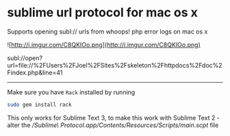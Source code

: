 sublime url protocol for mac os x
========================

Supports opening subl:// urls from whoops! php error logs on mac os x

![http://i.imgur.com/C8QKIOo.png](http://i.imgur.com/C8QKIOo.png)

subl://open?url=file://%2FUsers%2FJoel%2FSites%2Fskeleton%2Fhttpdocs%2Fdoc%2Findex.php&line=41

---

Make sure you have `Rack` installed by running 
```bash
sudo gem install rack
```

This only works for Sublime Text 3, to make this work with Sublime Text 2 - alter the */Sublime\ Protocol.app/Contents/Resources/Scripts/main.scpt* file
